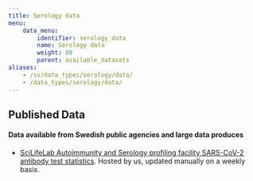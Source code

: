 ```yaml
---
title: Serology data
menu:
    data_menu:
        identifier: serology_data
        name: Serology data
        weight: 80
        parent: available_datasets
aliases:
    - /sv/data_types/serology/data/
    - /data_types/serology/data/
---
```

## Published Data

#### Data available from Swedish public agencies and large data produces

* [SciLifeLab Autoimmunity and Serology profiling facility SARS-CoV-2 antibody test statistics](/data_types/health_data/serology-statistics/). Hosted by us, updated manually on a weekly basis.
